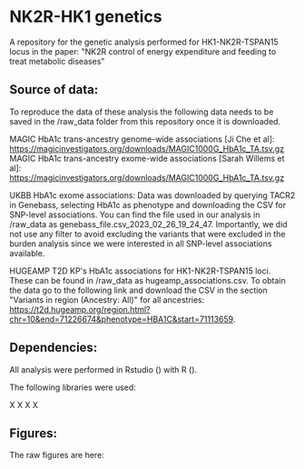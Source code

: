 # NK2R-HK1 genetics

A repository for the genetic analysis performed for HK1-NK2R-TSPAN15 locus in the paper: "NK2R control of energy expenditure and feeding to treat metabolic diseases"

## Source of data:

To reproduce the data of these analysis the following data needs to be saved in the /raw_data folder from this repository once it is downloaded.

MAGIC HbA1c trans-ancestry genome-wide associations [Ji Che et al]: https://magicinvestigators.org/downloads/MAGIC1000G_HbA1c_TA.tsv.gz
MAGIC HbA1c trans-ancestry exome-wide associations [Sarah Willems et al]: https://magicinvestigators.org/downloads/MAGIC1000G_HbA1c_TA.tsv.gz

UKBB HbA1c exome associations: Data was downloaded by querying TACR2 in Genebass, selecting HbA1c as phenotype and downloading the CSV for SNP-level associations. You can find the file used in our analysis in /raw_data as genebass_file.csv_2023_02_26_19_24_47. Importantly, we did not use any filter to avoid excluding the variants  that were excluded in the burden analysis since we were interested in all SNP-level associations available. 

HUGEAMP T2D KP's HbA1c associations for HK1-NK2R-TSPAN15 loci. These can be found in /raw_data as hugeamp_associations.csv. To obtain the data go to the following link and download the CSV in the section "Variants in region (Ancestry: All)" for all ancestries: https://t2d.hugeamp.org/region.html?chr=10&end=71226674&phenotype=HBA1C&start=71113659.

## Dependencies:

All analysis were performed in Rstudio () with R (). 

The following libraries were used:

X
X
X
X

## Figures:

The raw figures are here:

